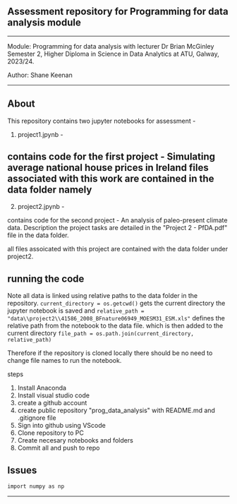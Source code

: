 ## Assessment repository for Programming for data analysis module

***
Module: Programming for data analysis with lecturer Dr Brian McGinley
Semester 2, Higher Diploma in Science in Data Analytics at ATU, Galway, 2023/24. 

Author: Shane Keenan 

***

## About 

This repository contains two jupyter notebooks for assessment - 

1. project1.jpynb - 

contains code for the first project - Simulating average national house prices in Ireland 
files associated with this work are contained in the data folder namely 
- 

2. project2.jpynb - 


contains code for the second project - An analysis of paleo-present climate data. Description the project tasks are detailed in the "Project 2 - PfDA.pdf" file in the data folder. 

all files assoicated with this project are contained with the data folder under project2. 



## running the code 

Note all data is linked using relative paths to the data folder in the repository. 
``current_directory = os.getcwd()`` gets the current directory the jupyter notebook is saved and 
``relative_path = "data\\project2\\41586_2008_BFnature06949_MOESM31_ESM.xls"`` defines the relative path from the notebook to the data file. which is then added to the current directory 
``file_path = os.path.join(current_directory, relative_path)``

Therefore if the repository is cloned locally there should be no need to change file names to run the notebook.



steps
1. Install Anaconda 
2. Install visual studio code 
3. create a github account 
4. create public repository "prog_data_analysis" with README.md and .gitignore file
5. Sign into github using VScode 
6. Clone repository to PC 
7. Create necesary notebooks and folders
8. Commit all and push to repo 


## Issues 











```bash
import numpy as np 
```


***


